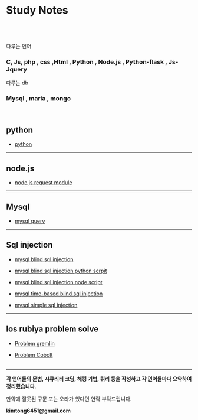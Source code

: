 # Study Notes

<!--
|다루는 언어|
|:---|
| C | 
| JS |
| PHP |
| CSS |
| HTML |
| python |
| Node.js |
| python-flask |
| JS-Jquery |
| db - Mysql |
| db - MariaDB |
| 한국어 |
| 한영어 |
-->
<br><br><br>
다루는 언어

### C, Js, php , css ,Html , Python , Node.js , Python-flask , Js-Jquery

다루는 db 

### Mysql , maria , mongo

<br>

## python

+ [python](https://github.com/kimminwyk/Study-notes/tree/master/Python)

* * *

## node.js

+ [node.js request module](https://github.com/kimminwyk/Study-notes/tree/master/Node.js/request)

* * *

## Mysql

+ [mysql query](https://github.com/kimminwyk/Study-notes/tree/master/MYSQL/MYSQL-Query)

* * *

## Sql injection

+ [mysql blind sql injection](https://github.com/kimminwyk/Study-notes/tree/master/MYSQL/MYSQL-SQL-injection/time-based-sql-injection)

+ [mysql blind sql injection python scrpit](https://github.com/kimminwyk/Study-notes/tree/master/MYSQL/MYSQL-SQL-injection/blind-sql-injection)

+ [mysql blind sql injection node script](https://github.com/kimminwyk/Study-notes/blob/master/MYSQL/MYSQL-SQL-injection/blind-sql-injection/blind-sql-injection-node_js-script.md)

+ [mysql time-based blind sql injection](https://github.com/kimminwyk/Study-notes/tree/master/MYSQL/MYSQL-SQL-injection/time-based-blind-sql-injection)

+ [mysql simple sql injection](https://github.com/kimminwyk/Study-notes/tree/master/MYSQL/MYSQL-SQL-injection/simple-sql-injection)

* * *

## los rubiya problem solve

+ [Problem gremlin](https://github.com/kimminwyk/Study-notes/tree/master/los-rubiya-kr-problem-solving/1-gremlin)

+ [Problem Cobolt](https://github.com/kimminwyk/Study-notes/tree/master/los-rubiya-kr-problem-solving/2-cobolt)
<br><br>

* * *

__각 언어들의 문법, 시큐리티 코딩, 해킹 기법, 쿼리 등을 작성하고 각 언어들마다 요약하여 정리했습니다.__


만약에 잘못된 구문 또는 오타가 있다면 연락 부탁드립니다.

__kimtong6451@gmail.com__